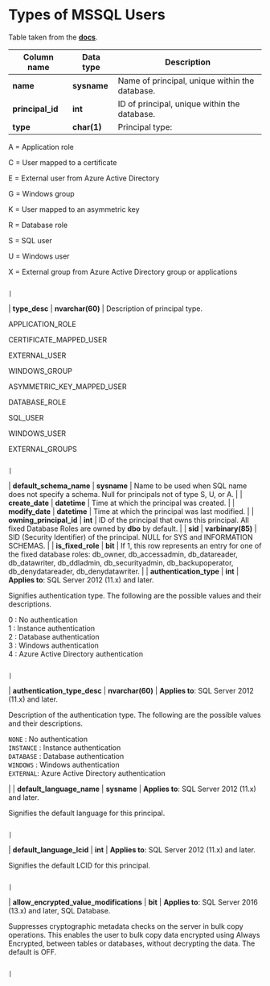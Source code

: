 # Types of MSSQL Users

Table taken from the [**docs**](https://learn.microsoft.com/en-us/sql/relational-databases/system-catalog-views/sys-database-principals-transact-sql?view=sql-server-ver16).

| Column name                             | Data type         | Description                                                                                                                                                                                                                                                                                                                                                                                                                                            |
| --------------------------------------- | ----------------- | ------------------------------------------------------------------------------------------------------------------------------------------------------------------------------------------------------------------------------------------------------------------------------------------------------------------------------------------------------------------------------------------------------------------------------------------------------ |
| **name**                                | **sysname**       | Name of principal, unique within the database.                                                                                                                                                                                                                                                                                                                                                                                                         |
| **principal_id**                        | **int**           | ID of principal, unique within the database.                                                                                                                                                                                                                                                                                                                                                                                                           |
| **type**                                | **char(1)**       | Principal type:  
  
A \= Application role  
  
C \= User mapped to a certificate  
  
E \= External user from Azure Active Directory  
  
G \= Windows group  
  
K \= User mapped to an asymmetric key  
  
R \= Database role  
  
S \= SQL user  
  
U \= Windows user  
  
X \= External group from Azure Active Directory group or applications

                                                                                  |
| **type_desc**                           | **nvarchar(60)**  | Description of principal type.  
  
APPLICATION\_ROLE  
  
CERTIFICATE\_MAPPED\_USER  
  
EXTERNAL\_USER  
  
WINDOWS\_GROUP  
  
ASYMMETRIC\_KEY\_MAPPED\_USER  
  
DATABASE\_ROLE  
  
SQL\_USER  
  
WINDOWS\_USER  
  
EXTERNAL\_GROUPS

                                                                                                                                                                                               |
| **default_schema_name**                 | **sysname**       | Name to be used when SQL name does not specify a schema. Null for principals not of type S, U, or A.                                                                                                                                                                                                                                                                                                                                                   |
| **create_date**                         | **datetime**      | Time at which the principal was created.                                                                                                                                                                                                                                                                                                                                                                                                               |
| **modify_date**                         | **datetime**      | Time at which the principal was last modified.                                                                                                                                                                                                                                                                                                                                                                                                         |
| **owning_principal_id**                 | **int**           | ID of the principal that owns this principal. All fixed Database Roles are owned by **dbo** by default.                                                                                                                                                                                                                                                                                                                                                |
| **sid**                                 | **varbinary(85)** | SID (Security Identifier) of the principal. NULL for SYS and INFORMATION SCHEMAS.                                                                                                                                                                                                                                                                                                                                                                      |
| **is_fixed_role**                       | **bit**           | If 1, this row represents an entry for one of the fixed database roles: db_owner, db_accessadmin, db_datareader, db_datawriter, db_ddladmin, db_securityadmin, db_backupoperator, db_denydatareader, db_denydatawriter.                                                                                                                                                                                                                                |
| **authentication_type**                 | **int**           | **Applies to**: SQL Server 2012 (11\.x) and later.  
  
Signifies authentication type. The following are the possible values and their descriptions.  
  
0 : No authentication  
1 : Instance authentication  
2 : Database authentication  
3 : Windows authentication  
4 : Azure Active Directory authentication

                                                                                                        |
| **authentication_type_desc**            | **nvarchar(60)**  | **Applies to**: SQL Server 2012 (11\.x) and later.  
  
Description of the authentication type. The following are the possible values and their descriptions.  
  
`NONE` : No authentication  
`INSTANCE` : Instance authentication  
`DATABASE` : Database authentication  
`WINDOWS` : Windows authentication  
`EXTERNAL`: Azure Active Directory authentication

 |
| **default_language_name**               | **sysname**       | **Applies to**: SQL Server 2012 (11\.x) and later.  
  
Signifies the default language for this principal.

                                                                                                                                                                                                                                                                                                                        |
| **default_language_lcid**               | **int**           | **Applies to**: SQL Server 2012 (11\.x) and later.  
  
Signifies the default LCID for this principal.

                                                                                                                                                                                                                                                                                                                            |
| **allow_encrypted_value_modifications** | **bit**           | **Applies to**: SQL Server 2016 (13\.x) and later, SQL Database.  
  
Suppresses cryptographic metadata checks on the server in bulk copy operations. This enables the user to bulk copy data encrypted using Always Encrypted, between tables or databases, without decrypting the data. The default is OFF.

                                                                                                                     |

